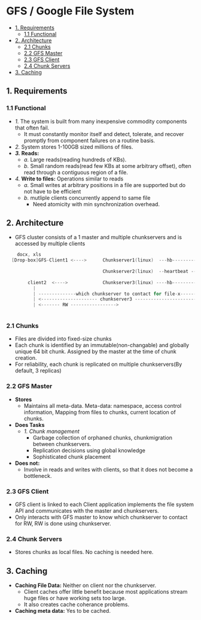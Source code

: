 # GFS / Google File System

- [1. Requirements](#Requirements)
  - [1.1 Functional](#Functional)
- [2. Architecture](#Architecture)
  - [2.1 Chunks](#Chunks)
  - [2.2 GFS Master](#GFS_Master)
  - [2.3 GFS Client](#GFS_Client)
  - [2.4 Chunk Servers](#Chunk_Servers)
- [3. Caching](#Caching) 

<a name="Requirements"></a>
## 1. Requirements
<a name="Functional"></a>
### 1.1 Functional
- _1._ The system is built from many inexpensive commodity components that often fail. 
  - It must constantly monitor itself and detect, tolerate, and recover promptly from component failures on a routine basis. 
- _2._ System stores 1-100GB sized millions of files.
- **_3._ Reads:**
  - _a._ Large reads(reading hundreds of KBs).
  - _b._ Small random reads(read few KBs at some arbitrary offset), often read through a contiguous region of a file.
- _4._ **Write to files:** Operations similar to reads
  - _a._ Small writes at arbitrary positions in a file are supported but do not have to be efficient
  - _b._ mutliple clients concurrently append to same file
    - Need atomicity with min synchronization overhead.

<a name="Architecture"></a>
## 2. Architecture
- GFS cluster consists of a 1 master and multiple chunkservers and is accessed by multiple clients
```c
    docx, xls
  [Drop-box]GFS-Client1 <---->      Chunkserver1(linux)  ---hb-----------
                                                                        |
                                    Chunkserver2(linux)  --heartbeat -- GFS-Master
                                                                        |
        client2	 <---->             Chunkserver3(linux)	----hb----------
          |
          | --------------which chunkserver to contact for file-x----------->
          | <--------------------- chunkserver3 ----------------------------
          | <------- RW ----------------->
          
```
<a name="Chunks"></a>
### 2.1 Chunks
  - Files are divided into fixed-size chunks
  - Each chunk is identified by an immutable(non-changable) and globally unique 64 bit chunk. Assigned by the master at the time of chunk creation.
  - For reliability, each chunk is replicated on multiple chunkservers(By default, 3 replicas)

<a name="GFS_Master"></a>
### 2.2 GFS Master
  - **Stores**
    - Maintains all meta-data. Meta-data: namespace, access control information, Mapping from files to chunks, current location of chunks.
  - **Does Tasks**
    - _1. Chunk management_
      - Garbage collection of orphaned chunks, chunkmigration between chunkservers.
      - Replication decisions using global knowledge
      - Sophisticated chunk placement
  - **Does not:**
    - Involve in reads and writes with clients, so that it does not become a bottleneck.

<a name="GFS_Client"></a>
### 2.3 GFS Client
  - GFS client is linked to each Client application implements the file system API and communicates with the master and chunkservers.
  - Only interacts with GFS master to know which chunkserver to contact for RW, RW is done using chunkserver.

<a name="Chunk_Servers"></a>
### 2.4 Chunk Servers
  -  Stores chunks as local files. No caching is needed here.

<a name="Caching"></a>
## 3. Caching
- **Caching File Data:** Neither on client nor the chunkserver. 
  - Client caches offer little benefit because most applications stream huge files or have working sets too large.
  - It also creates cache coherance problems.
- **Caching meta data:** Yes
to be cached.
